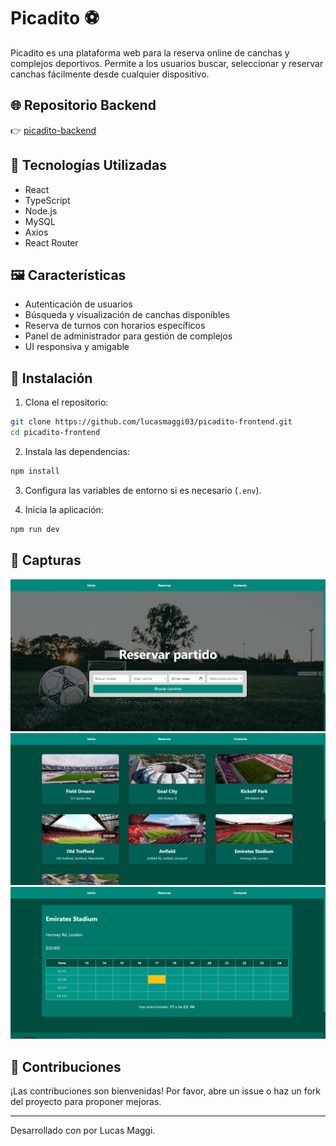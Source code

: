 
# Picadito ⚽

Picadito es una plataforma web para la reserva online de canchas y complejos deportivos. Permite a los usuarios buscar, seleccionar y reservar canchas fácilmente desde cualquier dispositivo.

## 🌐 Repositorio Backend

👉 [picadito-backend](https://github.com/lucasmaggi03/picadito-backend)

## 🚀 Tecnologías Utilizadas

- React
- TypeScript
- Node.js
- MySQL
- Axios
- React Router

## 🖼️ Características

- Autenticación de usuarios
- Búsqueda y visualización de canchas disponibles
- Reserva de turnos con horarios específicos
- Panel de administrador para gestión de complejos
- UI responsiva y amigable

## 🔧 Instalación

1. Clona el repositorio:

```bash
git clone https://github.com/lucasmaggi03/picadito-frontend.git
cd picadito-frontend
```

2. Instala las dependencias:

```bash
npm install
```

3. Configura las variables de entorno si es necesario (`.env`).

4. Inicia la aplicación:

```bash
npm run dev
```

## 📸 Capturas

![picadito](./tpr/31-pr.webp)
![picadito](./tpr/32-pr.webp)
![picadito](./tpr/33-pr.webp)

## 🤝 Contribuciones

¡Las contribuciones son bienvenidas! Por favor, abre un issue o haz un fork del proyecto para proponer mejoras.

---
Desarrollado con por Lucas Maggi.
